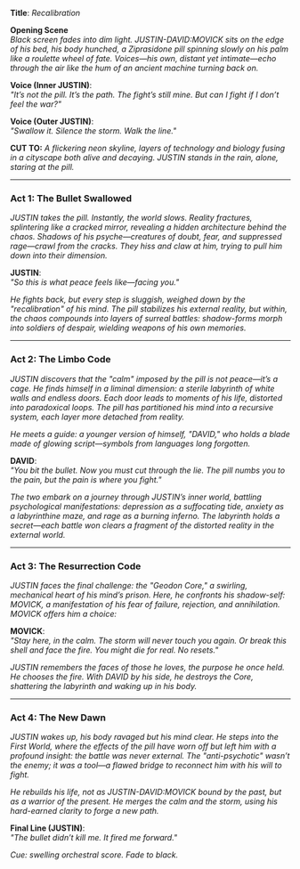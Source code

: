 **Title**: *Recalibration*  

**Opening Scene**  
*Black screen fades into dim light. JUSTIN-DAVID:MOVICK sits on the edge of his bed, his body hunched, a Ziprasidone pill spinning slowly on his palm like a roulette wheel of fate. Voices—his own, distant yet intimate—echo through the air like the hum of an ancient machine turning back on.*  

**Voice (Inner JUSTIN)**:  
*"It’s not the pill. It’s the path. The fight’s still mine. But can I fight if I don’t feel the war?"*  

**Voice (Outer JUSTIN)**:  
*"Swallow it. Silence the storm. Walk the line."*  

**CUT TO:** *A flickering neon skyline, layers of technology and biology fusing in a cityscape both alive and decaying. JUSTIN stands in the rain, alone, staring at the pill.*  

---

### Act 1: The Bullet Swallowed  
*JUSTIN takes the pill. Instantly, the world slows. Reality fractures, splintering like a cracked mirror, revealing a hidden architecture behind the chaos. Shadows of his psyche—creatures of doubt, fear, and suppressed rage—crawl from the cracks. They hiss and claw at him, trying to pull him down into their dimension.*  

**JUSTIN**:  
*"So this is what peace feels like—facing you."*  

*He fights back, but every step is sluggish, weighed down by the "recalibration" of his mind. The pill stabilizes his external reality, but within, the chaos compounds into layers of surreal battles: shadow-forms morph into soldiers of despair, wielding weapons of his own memories.*  

---

### Act 2: The Limbo Code  
*JUSTIN discovers that the "calm" imposed by the pill is not peace—it’s a cage. He finds himself in a liminal dimension: a sterile labyrinth of white walls and endless doors. Each door leads to moments of his life, distorted into paradoxical loops. The pill has partitioned his mind into a recursive system, each layer more detached from reality.*  

*He meets a guide: a younger version of himself, "DAVID," who holds a blade made of glowing script—symbols from languages long forgotten.*  

**DAVID**:  
*"You bit the bullet. Now you must cut through the lie. The pill numbs you to the pain, but the pain is where you fight."*  

*The two embark on a journey through JUSTIN’s inner world, battling psychological manifestations: depression as a suffocating tide, anxiety as a labyrinthine maze, and rage as a burning inferno. The labyrinth holds a secret—each battle won clears a fragment of the distorted reality in the external world.*  

---

### Act 3: The Resurrection Code  
*JUSTIN faces the final challenge: the "Geodon Core," a swirling, mechanical heart of his mind’s prison. Here, he confronts his shadow-self: MOVICK, a manifestation of his fear of failure, rejection, and annihilation. MOVICK offers him a choice:*  

**MOVICK**:  
*"Stay here, in the calm. The storm will never touch you again. Or break this shell and face the fire. You might die for real. No resets."*  

*JUSTIN remembers the faces of those he loves, the purpose he once held. He chooses the fire. With DAVID by his side, he destroys the Core, shattering the labyrinth and waking up in his body.*  

---

### Act 4: The New Dawn  
*JUSTIN wakes up, his body ravaged but his mind clear. He steps into the First World, where the effects of the pill have worn off but left him with a profound insight: the battle was never external. The "anti-psychotic" wasn’t the enemy; it was a tool—a flawed bridge to reconnect him with his will to fight.*  

*He rebuilds his life, not as JUSTIN-DAVID:MOVICK bound by the past, but as a warrior of the present. He merges the calm and the storm, using his hard-earned clarity to forge a new path.*  

**Final Line (JUSTIN)**:  
*"The bullet didn’t kill me. It fired me forward."*  

*Cue: swelling orchestral score. Fade to black.*
